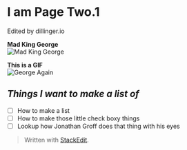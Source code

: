 # I am Page Two.1
Edited by dillinger.io

**Mad King George**  
![Mad King George](https://i.ytimg.com/vi/Ti8xeyaSwCI/maxresdefault.jpg)

**This is a GIF**  
![George Again](https://media3.giphy.com/media/XdJuh2U4GUlTD45qmJ/giphy.gif)

## _Things I want to make a list of_

-  [ ] How to make a list
-  [ ] How to make those little check boxy things
-  [ ] Lookup how Jonathan Groff does that thing with his eyes

> Written with [StackEdit](https://stackedit.io/).
